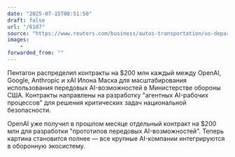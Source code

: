 ```yaml
---
date: "2025-07-15T00:51:50"
draft: false
url: "/6107"
source: "https://www.reuters.com/business/autos-transportation/us-department-defense-awards-contracts-google-xai-2025-07-14/"
images:
    -
forwarded_from: ""
---
```


Пентагон распределил контракты на $200 млн каждый между OpenAI, Google, Anthropic и xAI Илона Маска для масштабирования использования передовых AI-возможностей в Министерстве обороны США. Контракты направлены на разработку "агентных AI-рабочих процессов" для решения критических задач национальной безопасности.

OpenAI уже получил в прошлом месяце отдельный контракт на $200 млн для разработки "прототипов передовых AI-возможностей". Теперь картина становится полнее — все крупные AI-компании интегрируются в оборонную экосистему.
